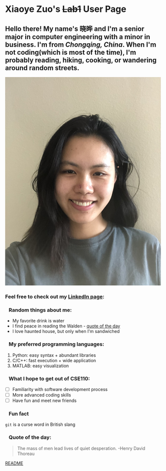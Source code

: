 # **Xiaoye Zuo**'s ~~Lab1~~ User Page
## Hello there! My name's **晓晔** and I'm a senior major in computer engineering with a minor in business. I'm from *Chongqing, China*. When I'm not coding(which is most of the time), I'm probably reading, hiking, cooking, or wandering around random streets. 

![Me](./profile_picture.jpg)

### Feel free to check out my [LinkedIn page](https://www.linkedin.com/in/xiaoye-zuo-532106186/):  

### &nbsp;&nbsp;  Random things about me:
- My favorite drink is water
- I find peace in reading the Walden - [quote of the day](https://github.com/LavitaZ/cse110/blob/new-branch/index.md#--fun-fact)
- I love haunted house, but only when I'm sandwiched

### &nbsp;&nbsp;  My preferred programming languages:
1. Python: easy syntax + abundant libraries
2. C/C++: fast execution + wide application
3. MATLAB: easy visualization

### &nbsp;&nbsp; What I hope to get out of CSE110:
- [ ] Familiarity with software development process
- [ ] More advanced coding skills
- [ ] Have fun and meet new friends
   
### &nbsp;&nbsp;  Fun fact 
` git ` is a curse word in British slang

### &nbsp;&nbsp; Quote of the day:
> The mass of men lead lives of quiet desperation. -Henry David Thoreau

[README](./README.md)